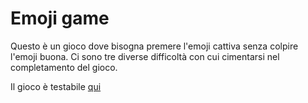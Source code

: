 # Emoji game

Questo è un gioco dove bisogna premere l'emoji cattiva senza colpire l'emoji buona.
Ci sono tre diverse difficoltà con cui cimentarsi nel completamento del gioco.

Il gioco è testabile [qui](https://68172e1d3e44f31639b11da5--peaceful-biscotti-09e9c6.netlify.app/)